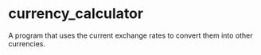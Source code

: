 # currency_calculator
A program that uses the current exchange rates to convert them into other currencies.
